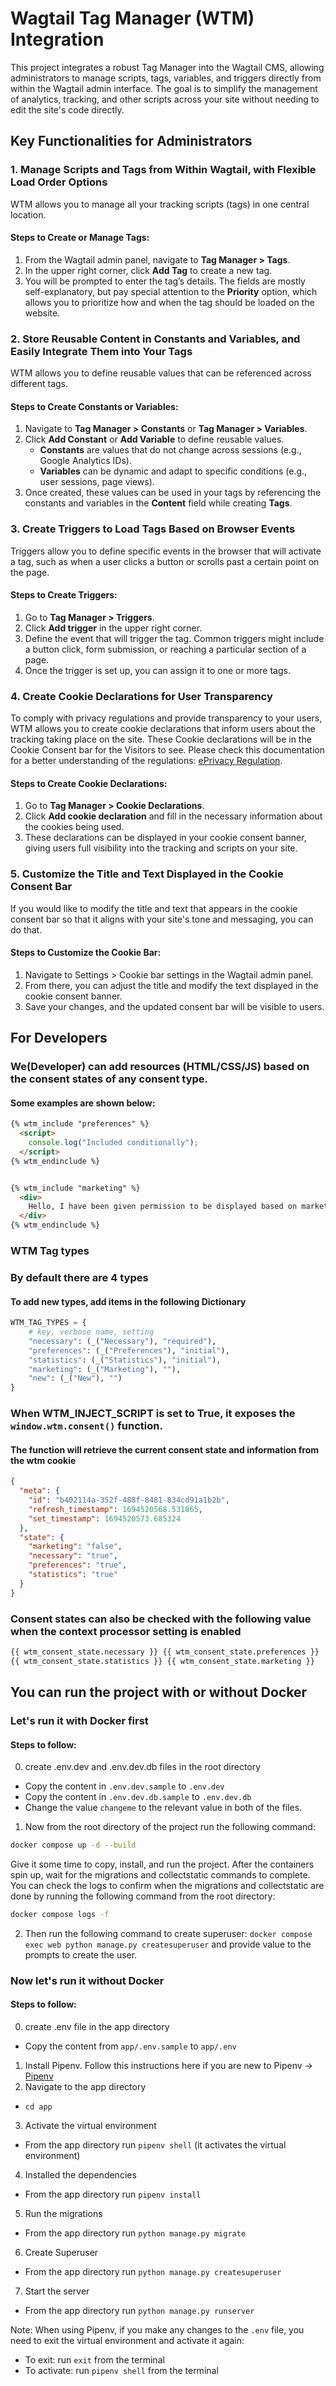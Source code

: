 # Wagtail Tag Manager (WTM) Integration

This project integrates a robust Tag Manager into the Wagtail CMS, allowing administrators to manage scripts, tags, variables, and triggers directly from within the Wagtail admin interface. The goal is to simplify the management of analytics, tracking, and other scripts across your site without needing to edit the site's code directly.

## Key Functionalities for Administrators

### 1. Manage Scripts and Tags from Within Wagtail, with Flexible Load Order Options
WTM allows you to manage all your tracking scripts (tags) in one central location.

#### Steps to Create or Manage Tags:
1. From the Wagtail admin panel, navigate to **Tag Manager > Tags**.
2. In the upper right corner, click **Add Tag** to create a new tag.
3. You will be prompted to enter the tag’s details. The fields are mostly self-explanatory, but pay special attention to the **Priority** option, which allows you to prioritize how and when the tag should be loaded on the website.

### 2. Store Reusable Content in Constants and Variables, and Easily Integrate Them into Your Tags
WTM allows you to define reusable values that can be referenced across different tags.

#### Steps to Create Constants or Variables:
1. Navigate to **Tag Manager > Constants** or **Tag Manager > Variables**.
2. Click **Add Constant** or **Add Variable** to define reusable values.
   - **Constants** are values that do not change across sessions (e.g., Google Analytics IDs).
   - **Variables** can be dynamic and adapt to specific conditions (e.g., user sessions, page views).
3. Once created, these values can be used in your tags by referencing the constants and variables in the **Content** field while creating **Tags**.

### 3. Create Triggers to Load Tags Based on Browser Events
Triggers allow you to define specific events in the browser that will activate a tag, such as when a user clicks a button or scrolls past a certain point on the page.

#### Steps to Create Triggers:
1. Go to **Tag Manager > Triggers**.
2. Click **Add trigger** in the upper right corner.
3. Define the event that will trigger the tag. Common triggers might include a button click, form submission, or reaching a particular section of a page.
4. Once the trigger is set up, you can assign it to one or more tags.

### 4. Create Cookie Declarations for User Transparency
To comply with privacy regulations and provide transparency to your users, WTM allows you to create cookie declarations that inform users about the tracking taking place on the site. These Cookie declarations will be in the Cookie Consent bar for the Visitors to see.
Please check this documentation for a better understanding of the regulations: [ePrivacy Regulation](https://digital-strategy.ec.europa.eu/en/policies/eprivacy-regulation).

#### Steps to Create Cookie Declarations:
1. Go to **Tag Manager > Cookie Declarations**.
2. Click **Add cookie declaration** and fill in the necessary information about the cookies being used.
3. These declarations can be displayed in your cookie consent banner, giving users full visibility into the tracking and scripts on your site.


### 5. Customize the Title and Text Displayed in the Cookie Consent Bar
If you would like to modify the title and text that appears in the cookie consent bar so that it aligns with your site's tone and messaging, you can do that.

#### Steps to Customize the Cookie Bar:
1. Navigate to Settings > Cookie bar settings in the Wagtail admin panel.
2. From there, you can adjust the title and modify the text displayed in the cookie consent banner.
3. Save your changes, and the updated consent bar will be visible to users.



## For Developers

### We(Developer) can add resources (HTML/CSS/JS) based on the consent states of any consent type.
#### Some examples are shown below:

```html
{% wtm_include "preferences" %}
  <script>
    console.log("Included conditionally");
  </script>
{% wtm_endinclude %}


{% wtm_include "marketing" %}
  <div>
    Hello, I have been given permission to be displayed based on marketing consent.
  </div>
{% wtm_endinclude %}
```

### WTM Tag types
### By default there are 4 types
#### To add new types, add items in the following Dictionary

```python
WTM_TAG_TYPES = {
    # key, verbose name, setting
    "necessary": (_("Necessary"), "required"),
    "preferences": (_("Preferences"), "initial"),
    "statistics": (_("Statistics"), "initial"),
    "marketing": (_("Marketing"), ""),
    "new": (_("New"), "")
}
```

### When WTM_INJECT_SCRIPT is set to True, it exposes the `window.wtm.consent()` function.
#### The function will retrieve the current consent state and information from the wtm cookie

```json
{
  "meta": {
    "id": "b402114a-352f-488f-8481-834cd91a1b2b",
    "refresh_timestamp": 1694520568.531865,
    "set_timestamp": 1694520573.685324
  },
  "state": {
    "marketing": "false",
    "necessary": "true",
    "preferences": "true",
    "statistics": "true"
  }
}
```

### Consent states can also be checked with the following value when the context processor setting is enabled
```html
{{ wtm_consent_state.necessary }} {{ wtm_consent_state.preferences }} 
{{ wtm_consent_state.statistics }} {{ wtm_consent_state.marketing }}
```


## You can run the project with or without Docker

### Let's run it with Docker first
#### Steps to follow:
0. create .env.dev and .env.dev.db files in the root directory
  - Copy the content in `.env.dev.sample` to `.env.dev`
  - Copy the content in `.env.dev.db.sample` to `.env.dev.db`
  - Change the value `changeme` to the relevant value in both of the files.

1. Now from the root directory of the project run the following command:
```bash
docker compose up -d --build
```

Give it some time to copy, install, and run the project. After the containers spin up, wait for the migrations and collectstatic commands to complete. You can check the logs to confirm when the migrations and collectstatic are done by running the following command from the root directory:
```bash
docker compose logs -f
```

2. Then run the following command to create superuser:
`docker compose exec web python manage.py createsuperuser` and provide value to the prompts to create the user.


### Now let's run it without Docker
#### Steps to follow:
0. create .env file in the app directory
  - Copy the content from `app/.env.sample` to `app/.env`
1. Install Pipenv. Follow this instructions here if you are new to Pipenv -> [Pipenv](https://pipenv.pypa.io/en/latest/)
2. Navigate to the app directory
  - `cd app`
3. Activate the virtual environment 
  - From the app directory run `pipenv shell` (it activates the virtual environment)
4. Installed the dependencies
  - From the app directory run `pipenv install`
5. Run the migrations
  - From the app directory run `python manage.py migrate`
6. Create Superuser
  - From the app directory run `python manage.py createsuperuser`
7. Start the server
  - From the app directory run `python manage.py runserver`

Note: 
When using Pipenv, if you make any changes to the `.env` file, you need to exit the virtual environment and activate it again:
  - To exit: run `exit` from the terminal
  - To activate: run `pipenv shell` from the terminal










